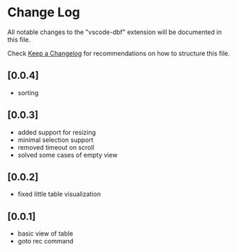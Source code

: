 # Change Log

All notable changes to the "vscode-dbf" extension will be documented in this file.

Check [Keep a Changelog](http://keepachangelog.com/) for recommendations on how to structure this file.

## [0.0.4]
 - sorting

## [0.0.3]
 - added support for resizing
 - minimal selection support
 - removed timeout on scroll
 - solved some cases of empty view

## [0.0.2]
 - fixed little table visualization

## [0.0.1]

- basic view of table
- goto rec command

